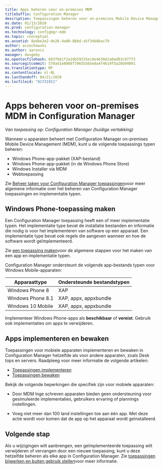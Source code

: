 ```yaml
---
title: Apps beheren voor on-premises MDM
titleSuffix: Configuration Manager
description: Toepassingen beheren voor on-premises Mobile Device Management (MDM) in Configuration Manager.
ms.date: 01/13/2020
ms.prod: configuration-manager
ms.technology: configmgr-mdm
ms.topic: conceptual
ms.assetid: 8adbe2e2-de26-4a80-8bbd-a5f34b8bac79
author: aczechowski
ms.author: aaroncz
manager: dougeby
ms.openlocfilehash: 693f661f2a2db59335ec8e463842a0ad03c977f3
ms.sourcegitcommit: 578ad1e8088f7065b565e8a4f4619f5a26b94001
ms.translationtype: MT
ms.contentlocale: nl-NL
ms.lasthandoff: 04/21/2020
ms.locfileid: "81721911"
---
```

# <a name="manage-apps-for-on-premises-mdm-in-configuration-manager"></a>Apps beheren voor on-premises MDM in Configuration Manager

*Van toepassing op: Configuration Manager (huidige vertakking)*

Wanneer u apparaten beheert met Configuration Manager on-premises Mobile Device Management (MDM), kunt u de volgende toepassings typen beheren:

- Windows Phone-app-pakket (XAP-bestand)
- Windows Phone-app-pakket (in de Windows Phone Store)
- Windows Installer via MDM
- Webtoepassing

Zie [Beheer taken voor Configuration Manager toepassingen](../../apps/deploy-use/management-tasks-applications.md)voor meer algemene informatie over het beheren van Configuration Manager toepassingen en implementatie typen.

## <a name="create-windows-phone-application"></a><a name="bkmk_winphone"></a>Windows Phone-toepassing maken

Een Configuration Manager toepassing heeft een of meer implementatie typen. Het implementatie type bevat de installatie bestanden en informatie die nodig is voor het implementeren van software op een apparaat. Een implementatie type bevat ook regels die aangeven wanneer en hoe de software wordt geïmplementeerd.

Zie [een toepassing maken](../../apps/deploy-use/create-applications.md#bkmk_create)voor de algemene stappen voor het maken van een app en implementatie typen.

Configuration Manager ondersteunt de volgende app-bestands typen voor Windows Mobile-apparaten:

|Apparaattype|Ondersteunde bestandstypen|
|-----------------|---------------------|
|Windows Phone 8|XAP|
|Windows Phone 8.1|XAP, appx, appxbundle|
|Windows 10 Mobile|XAP, appx, appxbundle|

Implementeer Windows Phone-apps als **beschikbaar** of **vereist**. Gebruik ook implementaties om apps te verwijderen.

## <a name="deploy-and-monitor-apps"></a>Apps implementeren en bewaken

Toepassingen voor mobiele apparaten implementeren en bewaken in Configuration Manager hetzelfde als voor andere apparaten, zoals Desk tops en servers. Raadpleeg voor meer informatie de volgende artikelen:

- [Toepassingen implementeren](../../apps/deploy-use/deploy-applications.md)
- [Toepassingen bewaken](../../apps/deploy-use/monitor-applications-from-the-console.md)

Bekijk de volgende beperkingen die specifiek zijn voor mobiele apparaten:

- Door MDM Inge schreven apparaten bieden geen ondersteuning voor gesimuleerde implementaties, gebruikers ervaring of plannings instellingen.

- Voeg niet meer dan 100 land instellingen toe aan één app. Met deze actie wordt voor komen dat de app op het apparaat wordt geïnstalleerd.

## <a name="next-step"></a>Volgende stap

Als u wijzigingen wilt aanbrengen, een geïmplementeerde toepassing wilt verwijderen of vervangen door een nieuwe toepassing, kunt u deze hetzelfde beheren als elke app in Configuration Manager. Zie [toepassingen bijwerken en buiten gebruik stellen](../../apps/deploy-use/update-and-retire-applications.md)voor meer informatie.
